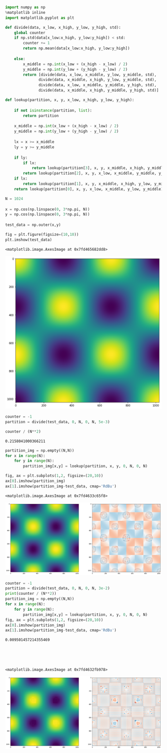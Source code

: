 

```python
import numpy as np
%matplotlib inline
import matplotlib.pyplot as plt
```


```python
def divide(data, x_low, x_high, y_low, y_high, std):
    global counter
    if np.std(data[x_low:x_high, y_low:y_high]) < std:
        counter += 1
        return np.mean(data[x_low:x_high, y_low:y_high])

    else:
        x_middle = np.int(x_low + (x_high - x_low) / 2)
        y_middle = np.int(y_low + (y_high - y_low) / 2)
        return [divide(data, x_low, x_middle, y_low, y_middle, std),
               divide(data, x_middle, x_high, y_low, y_middle, std),
               divide(data, x_low, x_middle, y_middle, y_high, std),
               divide(data, x_middle, x_high, y_middle, y_high, std)]
```


```python
def lookup(partition, x, y, x_low, x_high, y_low, y_high):
    
    if not isinstance(partition, list):
        return partition
    
    x_middle = np.int(x_low + (x_high - x_low) / 2)
    y_middle = np.int(y_low + (y_high - y_low) / 2)
    
    lx = x >= x_middle
    ly = y >= y_middle
    
    if ly:
        if lx:
            return lookup(partition[3], x, y, x_middle, x_high, y_middle, y_high)
        return lookup(partition[2], x, y, x_low, x_middle, y_middle, y_high)
    if lx:
        return lookup(partition[1], x, y, x_middle, x_high, y_low, y_middle)
    return lookup(partition[0], x, y, x_low, x_middle, y_low, y_middle)
```


```python
N = 1024

x = np.cos(np.linspace(0, 3*np.pi, N))
y = np.cos(np.linspace(0, 3*np.pi, N))

test_data = np.outer(x,y)
```


```python
fig = plt.figure(figsize=(10,10))
plt.imshow(test_data)
```




    <matplotlib.image.AxesImage at 0x7fd465682dd8>




![png](partition_files/partition_4_1.png)



```python
counter = -1
partition = divide(test_data, 0, N, 0, N, 5e-3)
```


```python
counter / (N**2)
```




    0.2158041000366211




```python
partition_img = np.empty((N,N))
for x in range(N):
    for y in range(N):
        partition_img[x,y] = lookup(partition, x, y, 0, N, 0, N)
```


```python
fig, ax = plt.subplots(1,2, figsize=(20,10))
ax[0].imshow(partition_img)
ax[1].imshow(partition_img-test_data, cmap='RdBu')
```




    <matplotlib.image.AxesImage at 0x7fd4633c65f8>




![png](partition_files/partition_8_1.png)



```python
counter = -1
partition = divide(test_data, 0, N, 0, N, 3e-2)
print(counter / (N**2))
partition_img = np.empty((N,N))
for x in range(N):
    for y in range(N):
        partition_img[x,y] = lookup(partition, x, y, 0, N, 0, N)
fig, ax = plt.subplots(1,2, figsize=(20,10))
ax[0].imshow(partition_img)
ax[1].imshow(partition_img-test_data, cmap='RdBu')
```

    0.009501457214355469





    <matplotlib.image.AxesImage at 0x7fd4632fb978>




![png](partition_files/partition_9_2.png)



```python

```
